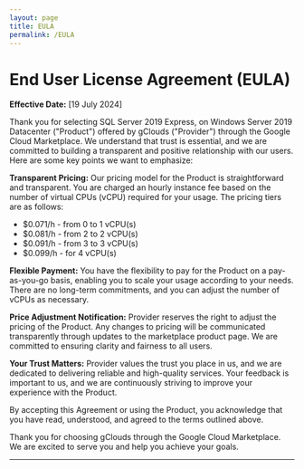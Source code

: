 ```yaml
---
layout: page
title: EULA
permalink: /EULA
---
```


# End User License Agreement (EULA)

**Effective Date:** [19 July 2024]

Thank you for selecting SQL Server 2019 Express, on Windows Server 2019 Datacenter ("Product") offered by gClouds ("Provider") through the Google Cloud Marketplace. We understand that trust is essential, and we are committed to building a transparent and positive relationship with our users. Here are some key points we want to emphasize:

**Transparent Pricing:** Our pricing model for the Product is straightforward and transparent. You are charged an hourly instance fee based on the number of virtual CPUs (vCPU) required for your usage. The pricing tiers are as follows:
- $0.071/h - from 0 to 1 vCPU(s)
- $0.081/h - from 2 to 2 vCPU(s)
- $0.091/h - from 3 to 3 vCPU(s)
- $0.099/h - for 4 vCPU(s)

**Flexible Payment:** You have the flexibility to pay for the Product on a pay-as-you-go basis, enabling you to scale your usage according to your needs. There are no long-term commitments, and you can adjust the number of vCPUs as necessary.

**Price Adjustment Notification:** Provider reserves the right to adjust the pricing of the Product. Any changes to pricing will be communicated transparently through updates to the marketplace product page. We are committed to ensuring clarity and fairness to all users.

**Your Trust Matters:** Provider values the trust you place in us, and we are dedicated to delivering reliable and high-quality services. Your feedback is important to us, and we are continuously striving to improve your experience with the Product.

By accepting this Agreement or using the Product, you acknowledge that you have read, understood, and agreed to the terms outlined above.

Thank you for choosing gClouds through the Google Cloud Marketplace. We are excited to serve you and help you achieve your goals.

---
